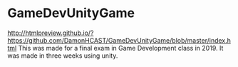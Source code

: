 # GameDevUnityGame

http://htmlpreview.github.io/?https://github.com/DamonHCAST/GameDevUnityGame/blob/master/index.html
This was made for a final exam in Game Development class in 2019.
It was made in three weeks using unity.
